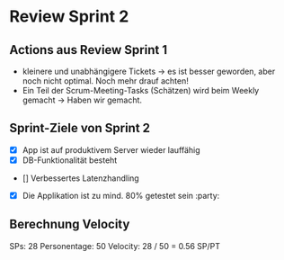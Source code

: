 # Review Sprint 2

## Actions aus Review Sprint 1

-   kleinere und unabhängigere Tickets -> es ist besser geworden, aber noch nicht optimal. Noch mehr drauf achten!
-   Ein Teil der Scrum-Meeting-Tasks (Schätzen) wird beim Weekly gemacht -> Haben wir gemacht.

## Sprint-Ziele von Sprint 2

-   [x] App ist auf produktivem Server wieder lauffähig
-   [x] DB-Funktionalität besteht
-   [] Verbessertes Latenzhandling
-   [x] Die Applikation ist zu mind. 80% getestet sein :party:

## Berechnung Velocity

SPs: 28
Personentage: 50
Velocity: 28 / 50 = 0.56 SP/PT
